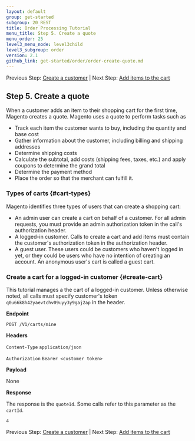 ```yaml
---
layout: default
group: get-started
subgroup: 20_REST
title: Order Processing Tutorial
menu_title: Step 5. Create a quote
menu_order: 25
level3_menu_node: level3child
level3_subgroup: order
version: 2.1
github_link: get-started/order/order-create-quote.md
---
```


Previous Step: [Create a customer]({{page.baseurl}}/get-started/order/order-create-customer.html) | Next Step: [Add items to the cart]({{page.baseurl}}/get-started/order/order-add-items.html)


## Step 5. Create a quote

When a customer adds an item to their shopping cart for the first time, Magento creates a quote. Magento uses a quote to perform tasks such as

* Track each item the customer wants to buy, including the quantity and base cost
* Gather information about the customer, including billing and shipping addresses
* Determine shipping costs
* Calculate the subtotal, add costs (shipping fees, taxes, etc.) and apply coupons to determine the grand total
* Determine the payment method
* Place the order so that the merchant can fulfill it.

### Types of carts {#cart-types}
Magento identifies three types of users that can create a shopping cart:

* An admin user can create a cart on behalf of a customer. For all admin requests, you must provide an admin authorization token in the call's authorization header.
* A logged-in customer. Calls to create a cart and add items must contain the customer's authorization token in the authorization header.
* A guest user. These users could be customers who haven't logged in yet, or they could be users who have no intention of creating an account. An anonymous user's cart is called a guest cart.

### Create a cart for a logged-in customer {#create-cart}
This tutorial manages a the cart of a logged-in customer. Unless otherwise noted, all calls must specify customer's token `q0u66k8h42yaevtchv09uyy3y9gaj2ap` in the header.

**Endpoint**

`POST /V1/carts/mine`

**Headers**

`Content-Type` `application/json`

`Authorization` `Bearer <customer token>`

**Payload**

None

**Response**

The response is the `quoteId`. Some calls refer to this parameter as the `cartId`.

`4`

Previous Step: [Create a customer]({{page.baseurl}}/get-started/order/order-create-customer.html) | Next Step: [Add items to the cart]({{page.baseurl}}/get-started/order/order-add-items.html)
